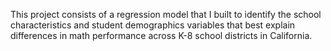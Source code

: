 This project consists of a regression model that I built to identify the school characteristics and student demographics variables that best explain differences in math performance across K-8 school districts in California. 
